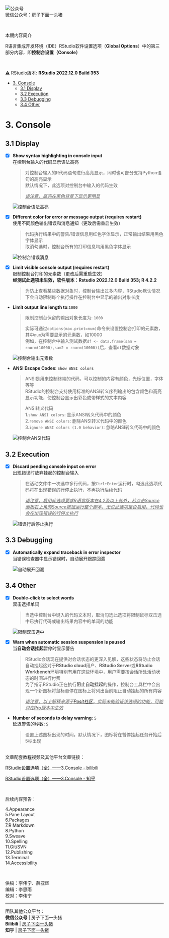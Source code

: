 ![公众号](/Platform_materials/公众号二维码.jpg)    
  微信公众号：房子下面一头猪    

<br>

本期内容简介    
  
R语言集成开发环境（IDE）RStudio软件设置选项（**Global Options**）中的第三部分内容，即**控制台设置（Console）**    
    
<br>  
  
:warning: RStudio版本: **RStudio 2022.12.0 Build 353**      
   
- [3. Console](#3-Console)  
  - [3.1 Display](3.1-Display)  
  - [3.2 Execution](3.2-Execution)  
  - [3.3 Debugging](3.3-Debugging)  
  - [3.4 Other](3.4-Other)  
  
# 3. Console  
  
## 3.1 Display  
  
- [x] **Show syntax highlighting in console input**  
在控制台输入的代码显示语法高亮  
  > 对控制台输入的R代码语句进行高亮显示，同时也可部分支持Python语句的高亮显示    
  > 默认情况下，此选项对控制台中输入的代码生效    
  >  
  > _<u>请注意，高亮在黑色背景下显示更明显</u>_    
  
   ![控制台语法高亮](/RStudio设置选项/Console/image/控制台语法高亮.PNG)  
  
- [x] **Different color for error or message output (requires restart)**  
使用不同颜色输出错误和消息通知（更改后需重启生效）  
  > 代码执行结果中的警告/错误信息用红色字体显示，正常输出结果用黑色字体显示    
  > 取消勾选时，控制台所有的打印信息均用黑色字体显示    
  
  ![控制台错误消息](/RStudio设置选项/Console/image/控制台错误消息.PNG)  
  
- [x] **Limit visible console output (requires restart)**  
限制控制台打印的元素数（更改后需重启生效）  
**经测试此选项未生效，软件版本：Rstudio 2022.12.0 Build 353; R 4.2.2**  
  >  为防止查看某些数据对象时，控制台输出过多内容，RStudio默认情况下会自动限制每个执行操作在控制台中显示的输出对象长度    
  
- **Limit output line length to**:`1000`  
  
  > 限制控制台保留的输出对象长度为: `1000`    
  >  
  >实际可通过`options(max.print=num)`命令来设置控制台打印的元素数，其中`num`为需要显示的元素数，如10000  
  >例如，在控制台中输入测试数据`df <- data.frame(sam = rnorm(10000),sam2 = rnorm(10000))`后，查看`df`数据对象  
  
  ![控制台输出元素数](/RStudio设置选项/Console/image/控制台输出元素数.PNG)  
  
- **ANSI Escape Codes**: `Show ANSI colors`  
  
  > ANSI是用来控制终端的代码，可以控制的内容有颜色，光标位置，字体等等    
  > RStudio的控制台支持使用标准的ANSI转义序列输出的包含颜色和高亮显示功能，使控制台显示出彩色或带样式的文本内容    
  >  
  > ANSI转义代码    
  1.`show ANSI colors`: 显示ANSI转义代码中的颜色  
  2.`remove ANSI colors`: 删除ANSI转义代码中的颜色  
  3.`ignore ANSI colors (1.0 behavior)`: 忽略ANSI转义代码中的颜色  
  
  ![控制台ANSI代码](/RStudio设置选项/Console/image/控制台ANSI代码.PNG)  
  
## 3.2 Execution  
  
- [x] **Discard pending console input on error**  
出现错误时放弃挂起的控制台输入  
  > 在活动文件中一次选中多行代码，按`Ctrl+Enter`运行时，勾选此选项代码将在出现错误的行停止执行，不再执行后续代码    
  >  
  > _<u>请注意，启用此选项要求R语言版本在4.2及以上此外，若点击Source面板右上角的Source按钮运行整个脚本，无论此选项是否启用，代码也会在出现错误的行停止执行</u>_    
  
  ![错误行后停止执行](/RStudio设置选项/Console/image/错误行后停止执行.PNG)  
  
## 3.3 Debugging  
  
- [x] **Automatically expand traceback in error inspector**  
  当错误检查器中显示错误时，自动展开跟踪回溯  
  
  ![自动展开回溯](/RStudio设置选项/Console/image/自动展开回溯.PNG)  
  
  
## 3.4 Other  
  
- [x] **Double-click to select words**  
双击选择单词  
  > 当选中控制台中键入的代码文本时，取消勾选此选项将限制鼠标双击选中已执行代码或输出结果内容中的单词的功能    
  
  ![限制双击选中](/RStudio设置选项/Console/image/限制双击选中.gif)  
  
  
- [x] **Warn when automatic session suspension is paused**  
  当**自动会话挂起**暂停时显示警告  
  > RStudio会话现在提供对会话状态的更深入见解，这些状态将防止会话自动挂起这对于**RStudio cloud**用户、**RStudio Server**或**RStudio Workbench**环境特别有用在这些环境中，用户需要按会话所处活动状态的时间进行付费    
  > 为了指示RStudio正在执行**阻止自动挂起**的操作，控制台工具栏中会出现一个新图标将鼠标悬停在图标上将列出当前阻止自动挂起的所有内容    
  >  
  > _<u>请注意，以上解释来源于[Posit社区](https://community.rstudio.com/t/rstudio-workbench-2022-02-0-release/129963#session-suspension)，实际未能验证该选项的功能，可能只在Pro版本中生效</u>_    
  
- **Number of seconds to delay warning**: `5`  
  延迟警告的秒数: `5`  
  > 设置上述图标出现的时间，默认情况下，图标将在暂停挂起任务开始后5秒出现    

<br>  
文章配套教程视频及其他平台文章链接：

[RStudio设置选项（全）——3.Console - bilibili]()

[RStudio设置选项（全）——3.Console - 知乎]()

<br>

后续内容预告：  
   
4.Appearance  
5.Pane Layout  
6.Packages  
7.R Markdown  
8.Python  
9.Sweave  
10.Spelling  
11.Git/SVN  
12.Publishing  
13.Terminal  
14.Accessibility  

<br>

供稿：李伟宁、薛亚辉  
编辑：李思雨  
校对：李伟宁  

---
  
团队其他公众平台：  
**微信公众号** | 房子下面一头猪  
**Bilibili** | [房子下面一头猪](https://space.bilibili.com/1521325260)  
**知乎** | [房子下面一头猪](https://www.zhihu.com/people/mang-guo-c-60-10)
